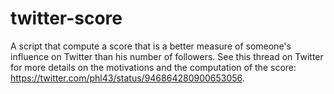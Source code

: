 # twitter-score
A script that compute a score that is a better measure of someone's influence on Twitter than his number of followers. See this thread on Twitter for more details on the motivations and the computation of the score: https://twitter.com/phl43/status/946864280900653056.
